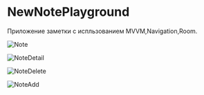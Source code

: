 # NewNotePlayground
Приложение заметки с испльзованием MVVM,Navigation,Room.


![Note](https://user-images.githubusercontent.com/80970900/134544844-4c4066be-7976-40f5-bcd7-aa0f34811400.png)


![NoteDetail](https://user-images.githubusercontent.com/80970900/134544870-36d1fed8-1866-4c83-8edf-baf8b591716e.png)


![NoteDelete](https://user-images.githubusercontent.com/80970900/134544887-300b6b82-087f-41d2-9a96-8902410d7b8c.png)


![NoteAdd](https://user-images.githubusercontent.com/80970900/134544895-3af2462a-1a49-4e70-9012-ea2a9d670e37.png)

